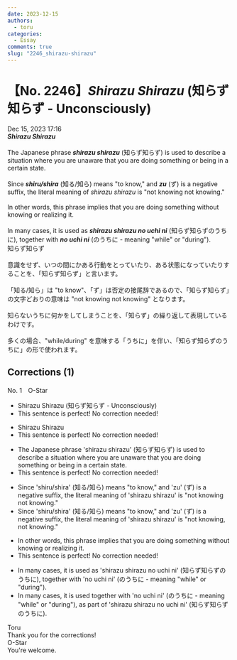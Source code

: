 ```yaml
---
date: 2023-12-15
authors:
  - toru
categories:
  - Essay
comments: true
slug: "2246_shirazu-shirazu"
---
```


# 【No. 2246】<strong><em>Shirazu Shirazu</em></strong> (知らず知らず - Unconsciously)
<div class="date">Dec 15, 2023 17:16</div>
<div id="post"><div id="body_show_ori">
<strong><em>Shirazu Shirazu</em></strong><br/><br/>The Japanese phrase <strong><em>shirazu shirazu</em></strong> (知らず知らず) is used to describe a situation where you are unaware that you are doing something or being in a certain state.<br/><br/>Since <strong><em>shiru/shira</em></strong> (知る/知ら) means "to know," and <strong><em>zu</em></strong> (ず) is a negative suffix, the literal meaning of <em>shirazu shirazu</em> is "not knowing not knowing."<br/><br/>In other words, this phrase implies that you are doing something without knowing or realizing it.<br/><br/>In many cases, it is used as <strong><em>shirazu shirazu no uchi ni</em></strong> (知らず知らずのうちに), together with <strong><em>no uchi ni</em></strong> (のうちに - meaning "while" or "during").
</div></div>

<!-- more -->

<div id="post_ja"><div id="body_show_mo">
知らず知らず<br/><br/>意識をせず、いつの間にかある行動をとっていたり、ある状態になっていたりすることを、「知らず知らず」と言います。<br/><br/>「知る/知ら」は "to know"、「ず」は否定の接尾辞であるので、「知らず知らず」の文字どおりの意味は "not knowing not knowing" となります。<br/><br/>知らないうちに何かをしてしまうことを、「知らず」の繰り返して表現しているわけです。<br/><br/>多くの場合、"while/during" を意味する「うちに」を伴い、「知らず知らずのうちに」の形で使われます。
</div></div>

## Corrections (1)
<div id="block"><div class="first_name"> No. 1　<span class="just_name">O-Star</span></div><div id="block2">
<ul class="correction_field">
<li class="incorrect">Shirazu Shirazu (知らず知らず - Unconsciously)</li>
<li class="corrected perfect">This sentence is perfect! No correction needed!</li>
</ul>
<ul class="correction_field">
<li class="incorrect">Shirazu Shirazu</li>
<li class="corrected perfect">This sentence is perfect! No correction needed!</li>
</ul>
<ul class="correction_field">
<li class="incorrect">The Japanese phrase 'shirazu shirazu' (知らず知らず) is used to describe a situation where you are unaware that you are doing something or being in a certain state.</li>
<li class="corrected perfect">This sentence is perfect! No correction needed!</li>
</ul>
<ul class="correction_field">
<li class="incorrect">Since 'shiru/shira' (知る/知ら) means "to know," and 'zu' (ず) is a negative suffix, the literal meaning of 'shirazu shirazu' is "not knowing not knowing."</li>
<li class="corrected correct">
Since 'shiru/shira' (知る/知ら) means "to know," and 'zu' (ず) is a negative suffix, the literal meaning of 'shirazu shirazu' is "not <span class="f_bold">knowing, </span>not knowing."
</li>
</ul>
<ul class="correction_field">
<li class="incorrect">In other words, this phrase implies that you are doing something without knowing or realizing it.</li>
<li class="corrected perfect">This sentence is perfect! No correction needed!</li>
</ul>
<ul class="correction_field">
<li class="incorrect">In many cases, it is used as 'shirazu shirazu no uchi ni' (知らず知らずのうちに), together with 'no uchi ni' (のうちに - meaning "while" or "during").</li>
<li class="corrected correct">
In many cases, it is used<span class="f_bold"> together with 'no uchi ni' (のうちに - meaning "while" or "during"), as part of 'shirazu shirazu no uchi ni' (知らず知らずのうちに).</span>
</li>
</ul>
</div><div class="name"><span class="just_name">Toru</span><br>
Thank you for the corrections!
</div>
<div class="name"><span class="just_name">O-Star</span><br>
You're welcome.
</div>
</div>
